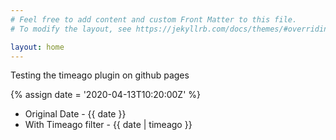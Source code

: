 ```yaml
---
# Feel free to add content and custom Front Matter to this file.
# To modify the layout, see https://jekyllrb.com/docs/themes/#overriding-theme-defaults

layout: home
---
```


Testing the timeago plugin on github pages

{% assign date = '2020-04-13T10:20:00Z' %}

- Original Date - {{ date }}
- With Timeago filter - {{ date | timeago }}
